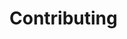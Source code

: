 # Contributing

<!--emdaer-p
  - '@emdaer/plugin-import'
  - path: .emdaer/CONTRIBUTING/code-of-conduct.md
-->
<!--emdaer-p
  - '@emdaer/plugin-import'
  - path: .emdaer/CONTRIBUTING/getting-setup.md
-->
<!--emdaer-p
  - '@emdaer/plugin-import'
  - path: .emdaer/CONTRIBUTING/testing-and-linting.md
-->
<!--emdaer-p
  - '@emdaer/plugin-import'
  - path: .emdaer/CONTRIBUTING/plugins-and-transforms.md
-->
<!--emdaer-p
  - '@emdaer/plugin-import'
  - path: .emdaer/CONTRIBUTING/commits.md
-->
<!--emdaer-p
  - '@emdaer/plugin-import'
  - path: .emdaer/CONTRIBUTING/authors.md
-->
<!--emdaer-t
  - '@emdaer/transform-smartypants'
  - options: q
-->

